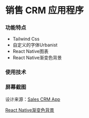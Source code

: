 # 销售 CRM 应用程序


### 功能特点
- Tailwind Css
- 自定义的字体Urbanist
- React Native图表
- React Native渐变色背景


### 使用技术

### 屏幕截图


设计来源：[Sales CRM App](https://dribbble.com/shots/16673175-Sales-CRM-App)

[React Native渐变色背景](https://www.itdaan.com/blog/2019/01/09/324ba96fa3b76e8a91303483924e2b81.html)
